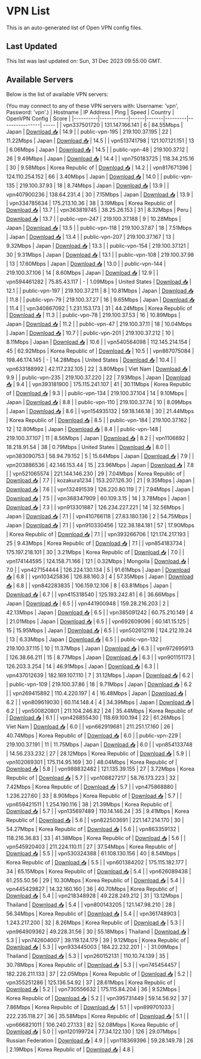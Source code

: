 # VPN List

This is an auto-generated list of Open VPN config files.

## Last Updated

This list was last updated on: Sun, 31 Dec 2023 09:55:00 GMT.

## Available Servers

Below is the list of available VPN servers:

(You may connect to any of these VPN servers with: Username: 'vpn', Password: 'vpn'.)
| Hostname | IP Address | Ping | Speed | Country | OpenVPN Config | Score |
|----------|------------|------|-------|---------|----------------| ----- |
| vpn337501720 | 131.147.166.141 | 6 | 84.55Mbps | Japan | [Download 📥](./configs/server_0_JP.ovpn) | 14.9 |
| public-vpn-195 | 219.100.37.195 | 22 | 11.22Mbps | Japan | [Download 📥](./configs/server_1_JP.ovpn) | 14.5 |
| vpn513741798 | 121.107.121.151 | 13 | 6.06Mbps | Japan | [Download 📥](./configs/server_2_JP.ovpn) | 14.5 |
| public-vpn-48 | 219.100.37.12 | 26 | 9.49Mbps | Japan | [Download 📥](./configs/server_3_JP.ovpn) | 14.4 |
| vpn750183725 | 118.34.215.16 | 30 | 9.58Mbps | Korea Republic of | [Download 📥](./configs/server_4_KR.ovpn) | 14.2 |
| vpn817671396 | 124.110.254.152 | 66 | 3.40Mbps | Japan | [Download 📥](./configs/server_5_JP.ovpn) | 14.0 |
| public-vpn-135 | 219.100.37.93 | 18 | 8.74Mbps | Japan | [Download 📥](./configs/server_6_JP.ovpn) | 13.9 |
| vpn407900236 | 138.64.231.4 | 30 | 7.15Mbps | Japan | [Download 📥](./configs/server_7_JP.ovpn) | 13.9 |
| vpn334785634 | 175.213.10.36 | 38 | 3.19Mbps | Korea Republic of | [Download 📥](./configs/server_8_KR.ovpn) | 13.7 |
| vpn363819745 | 38.25.26.153 | 31 | 8.32Mbps | Peru | [Download 📥](./configs/server_9_PE.ovpn) | 13.7 |
| public-vpn-247 | 219.100.37.188 | 9 | 10.28Mbps | Japan | [Download 📥](./configs/server_10_JP.ovpn) | 13.5 |
| public-vpn-118 | 219.100.37.87 | 18 | 7.51Mbps | Japan | [Download 📥](./configs/server_11_JP.ovpn) | 13.4 |
| public-vpn-207 | 219.100.37.167 | 13 | 9.32Mbps | Japan | [Download 📥](./configs/server_12_JP.ovpn) | 13.3 |
| public-vpn-154 | 219.100.37.121 | 30 | 9.31Mbps | Japan | [Download 📥](./configs/server_13_JP.ovpn) | 13.1 |
| public-vpn-108 | 219.100.37.98 | 13 | 17.60Mbps | Japan | [Download 📥](./configs/server_14_JP.ovpn) | 13.0 |
| public-vpn-144 | 219.100.37.106 | 14 | 8.60Mbps | Japan | [Download 📥](./configs/server_15_JP.ovpn) | 12.9 |
| vpn594461282 | 75.85.43.117 | - | 1.09Mbps | United States | [Download 📥](./configs/server_16_US.ovpn) | 12.1 |
| public-vpn-197 | 219.100.37.211 | 8 | 10.81Mbps | Japan | [Download 📥](./configs/server_17_JP.ovpn) | 11.8 |
| public-vpn-79 | 219.100.37.27 | 16 | 9.65Mbps | Japan | [Download 📥](./configs/server_18_JP.ovpn) | 11.4 |
| vpn340867092 | 1.231.153.173 | 31 | 44.24Mbps | Korea Republic of | [Download 📥](./configs/server_19_KR.ovpn) | 11.3 |
| public-vpn-78 | 219.100.37.53 | 16 | 10.89Mbps | Japan | [Download 📥](./configs/server_20_JP.ovpn) | 11.2 |
| public-vpn-47 | 219.100.37.11 | 18 | 10.04Mbps | Japan | [Download 📥](./configs/server_21_JP.ovpn) | 10.7 |
| public-vpn-201 | 219.100.37.212 | 10 | 8.11Mbps | Japan | [Download 📥](./configs/server_22_JP.ovpn) | 10.6 |
| vpn540564098 | 112.145.214.154 | 45 | 62.92Mbps | Korea Republic of | [Download 📥](./configs/server_23_KR.ovpn) | 10.5 |
| vpn867075084 | 198.46.174.145 | - | 14.28Mbps | United States | [Download 📥](./configs/server_24_US.ovpn) | 10.4 |
| vpn633188992 | 42.117.232.105 | 22 | 3.80Mbps | Viet Nam | [Download 📥](./configs/server_25_VN.ovpn) | 9.9 |
| public-vpn-235 | 219.100.37.220 | 22 | 7.93Mbps | Japan | [Download 📥](./configs/server_26_JP.ovpn) | 9.4 |
| vpn393181900 | 175.115.241.107 | 41 | 30.11Mbps | Korea Republic of | [Download 📥](./configs/server_27_KR.ovpn) | 9.3 |
| public-vpn-134 | 219.100.37.104 | 14 | 9.10Mbps | Japan | [Download 📥](./configs/server_28_JP.ovpn) | 8.8 |
| public-vpn-110 | 219.100.37.74 | 10 | 8.09Mbps | Japan | [Download 📥](./configs/server_29_JP.ovpn) | 8.6 |
| vpn154935132 | 59.18.146.18 | 30 | 21.44Mbps | Korea Republic of | [Download 📥](./configs/server_30_KR.ovpn) | 8.5 |
| public-vpn-184 | 219.100.37.162 | 12 | 12.80Mbps | Japan | [Download 📥](./configs/server_31_JP.ovpn) | 8.4 |
| public-vpn-148 | 219.100.37.107 | 11 | 8.56Mbps | Japan | [Download 📥](./configs/server_32_JP.ovpn) | 8.2 |
| vpn1106692 | 18.218.91.54 | 38 | 0.79Mbps | United States | [Download 📥](./configs/server_33_US.ovpn) | 8.0 |
| vpn383090753 | 58.94.79.152 | 5 | 15.64Mbps | Japan | [Download 📥](./configs/server_34_JP.ovpn) | 7.9 |
| vpn203886536 | 42.146.153.44 | 15 | 23.96Mbps | Japan | [Download 📥](./configs/server_35_JP.ovpn) | 7.8 |
| vpn521065574 | 221.144.146.230 | 29 | 7.04Mbps | Korea Republic of | [Download 📥](./configs/server_36_KR.ovpn) | 7.7 |
| kozakura1234 | 153.207.126.30 | 21 | 9.35Mbps | Japan | [Download 📥](./configs/server_37_JP.ovpn) | 7.6 |
| vpn132491539 | 126.220.80.119 | 7 | 7.94Mbps | Japan | [Download 📥](./configs/server_38_JP.ovpn) | 7.5 |
| vpn368347909 | 60.109.3.15 | 14 | 3.78Mbps | Japan | [Download 📥](./configs/server_39_JP.ovpn) | 7.3 |
| vpn913301887 | 126.234.227.221 | 14 | 32.56Mbps | Japan | [Download 📥](./configs/server_40_JP.ovpn) | 7.1 |
| vpn410766118 | 27.83.180.136 | 2 | 54.75Mbps | Japan | [Download 📥](./configs/server_41_JP.ovpn) | 7.1 |
| vpn910330456 | 122.38.184.181 | 57 | 17.90Mbps | Korea Republic of | [Download 📥](./configs/server_42_KR.ovpn) | 7.1 |
| vpn393266706 | 121.174.217.193 | 25 | 9.43Mbps | Korea Republic of | [Download 📥](./configs/server_43_KR.ovpn) | 7.1 |
| vpn854183734 | 175.197.218.101 | 30 | 3.21Mbps | Korea Republic of | [Download 📥](./configs/server_44_KR.ovpn) | 7.0 |
| vpn174144595 | 124.158.71.166 | 121 | 0.32Mbps | Mongolia | [Download 📥](./configs/server_45_MN.ovpn) | 7.0 |
| vpn427154444 | 126.224.130.134 | 5 | 91.61Mbps | Japan | [Download 📥](./configs/server_46_JP.ovpn) | 6.8 |
| vpn103425836 | 126.88.160.3 | 4 | 57.35Mbps | Japan | [Download 📥](./configs/server_47_JP.ovpn) | 6.8 |
| vpn842283835 | 106.159.12.106 | 8 | 63.81Mbps | Japan | [Download 📥](./configs/server_48_JP.ovpn) | 6.7 |
| vpn415318540 | 125.193.242.81 | 6 | 36.66Mbps | Japan | [Download 📥](./configs/server_49_JP.ovpn) | 6.5 |
| vpn441900948 | 159.28.216.203 | 2 | 42.13Mbps | Japan | [Download 📥](./configs/server_50_JP.ovpn) | 6.5 |
| vpn385091242 | 60.75.210.149 | 4 | 21.01Mbps | Japan | [Download 📥](./configs/server_51_JP.ovpn) | 6.5 |
| vpn692609096 | 60.141.15.125 | 15 | 15.95Mbps | Japan | [Download 📥](./configs/server_52_JP.ovpn) | 6.5 |
| vpn502612116 | 124.212.19.24 | 13 | 6.33Mbps | Japan | [Download 📥](./configs/server_53_JP.ovpn) | 6.5 |
| public-vpn-132 | 219.100.37.115 | 10 | 11.37Mbps | Japan | [Download 📥](./configs/server_54_JP.ovpn) | 6.3 |
| vpn972695913 | 126.38.66.211 | 15 | 8.77Mbps | Japan | [Download 📥](./configs/server_55_JP.ovpn) | 6.3 |
| vpn901151173 | 126.203.3.254 | 14 | 46.91Mbps | Japan | [Download 📥](./configs/server_56_JP.ovpn) | 6.3 |
| vpn437012639 | 182.169.107.110 | 7 | 31.12Mbps | Japan | [Download 📥](./configs/server_57_JP.ovpn) | 6.2 |
| public-vpn-109 | 219.100.37.86 | 18 | 9.71Mbps | Japan | [Download 📥](./configs/server_58_JP.ovpn) | 6.2 |
| vpn269415892 | 110.4.220.197 | 4 | 16.48Mbps | Japan | [Download 📥](./configs/server_59_JP.ovpn) | 6.2 |
| vpn809619030 | 60.114.148.4 | 4 | 34.39Mbps | Japan | [Download 📥](./configs/server_60_JP.ovpn) | 6.2 |
| vpn500820801 | 211.104.246.82 | 24 | 35.44Mbps | Korea Republic of | [Download 📥](./configs/server_61_KR.ovpn) | 6.1 |
| vpn426855430 | 118.69.100.194 | 22 | 61.26Mbps | Viet Nam | [Download 📥](./configs/server_62_VN.ovpn) | 6.0 |
| vpn662919681 | 211.251.17.160 | 26 | 40.74Mbps | Korea Republic of | [Download 📥](./configs/server_63_KR.ovpn) | 6.0 |
| public-vpn-229 | 219.100.37.191 | 11 | 11.75Mbps | Japan | [Download 📥](./configs/server_64_JP.ovpn) | 6.0 |
| vpn854133748 | 14.56.233.232 | 27 | 28.12Mbps | Korea Republic of | [Download 📥](./configs/server_65_KR.ovpn) | 5.9 |
| vpn102069301 | 175.114.95.169 | 30 | 48.04Mbps | Korea Republic of | [Download 📥](./configs/server_66_KR.ovpn) | 5.8 |
| vpn988832482 | 121.135.39.155 | 27 | 3.72Mbps | Korea Republic of | [Download 📥](./configs/server_67_KR.ovpn) | 5.7 |
| vpn108827217 | 58.76.173.223 | 32 | 7.42Mbps | Korea Republic of | [Download 📥](./configs/server_68_KR.ovpn) | 5.7 |
| vpn475868880 | 1.236.227.60 | 33 | 8.90Mbps | Korea Republic of | [Download 📥](./configs/server_69_KR.ovpn) | 5.7 |
| vpn659421511 | 1.254.190.116 | 38 | 21.39Mbps | Korea Republic of | [Download 📥](./configs/server_70_KR.ovpn) | 5.7 |
| vpn135697489 | 110.14.146.24 | 35 | 9.41Mbps | Korea Republic of | [Download 📥](./configs/server_71_KR.ovpn) | 5.6 |
| vpn822503691 | 221.147.214.170 | 30 | 54.27Mbps | Korea Republic of | [Download 📥](./configs/server_72_KR.ovpn) | 5.6 |
| vpn863359132 | 118.216.36.83 | 33 | 41.38Mbps | Korea Republic of | [Download 📥](./configs/server_73_KR.ovpn) | 5.6 |
| vpn545920403 | 211.224.110.11 | 27 | 37.54Mbps | Korea Republic of | [Download 📥](./configs/server_74_KR.ovpn) | 5.5 |
| vpn530324388 | 61.108.130.156 | 40 | 8.54Mbps | Korea Republic of | [Download 📥](./configs/server_75_KR.ovpn) | 5.5 |
| vpn601384202 | 175.115.182.177 | 34 | 65.15Mbps | Korea Republic of | [Download 📥](./configs/server_76_KR.ovpn) | 5.4 |
| vpn626089438 | 61.255.50.56 | 29 | 10.30Mbps | Korea Republic of | [Download 📥](./configs/server_77_KR.ovpn) | 5.4 |
| vpn445429827 | 14.32.160.160 | 36 | 40.70Mbps | Korea Republic of | [Download 📥](./configs/server_78_KR.ovpn) | 5.4 |
| vpn218348928 | 49.228.249.212 | 31 | 13.12Mbps | Thailand | [Download 📥](./configs/server_79_TH.ovpn) | 5.4 |
| vpn800143205 | 121.147.98.210 | 28 | 56.34Mbps | Korea Republic of | [Download 📥](./configs/server_80_KR.ovpn) | 5.4 |
| vpn361748903 | 1.243.217.200 | 32 | 8.26Mbps | Korea Republic of | [Download 📥](./configs/server_81_KR.ovpn) | 5.3 |
| vpn964909362 | 49.228.31.56 | 30 | 55.18Mbps | Thailand | [Download 📥](./configs/server_82_TH.ovpn) | 5.3 |
| vpn742604007 | 39.119.124.179 | 39 | 9.12Mbps | Korea Republic of | [Download 📥](./configs/server_83_KR.ovpn) | 5.3 |
| vpn933445003 | 184.22.232.201 | - | 31.09Mbps | Thailand | [Download 📥](./configs/server_84_TH.ovpn) | 5.3 |
| vpn260152131 | 110.10.74.139 | 35 | 30.78Mbps | Korea Republic of | [Download 📥](./configs/server_85_KR.ovpn) | 5.3 |
| vpn745454457 | 182.226.211.133 | 37 | 22.05Mbps | Korea Republic of | [Download 📥](./configs/server_86_KR.ovpn) | 5.2 |
| vpn355251286 | 125.136.54.92 | 37 | 28.61Mbps | Korea Republic of | [Download 📥](./configs/server_87_KR.ovpn) | 5.2 |
| vpn730556632 | 175.115.84.204 | 36 | 9.52Mbps | Korea Republic of | [Download 📥](./configs/server_88_KR.ovpn) | 5.2 |
| vpn395731449 | 59.14.56.92 | 37 | 7.86Mbps | Korea Republic of | [Download 📥](./configs/server_89_KR.ovpn) | 5.1 |
| vpn899701033 | 222.235.118.27 | 36 | 35.58Mbps | Korea Republic of | [Download 📥](./configs/server_90_KR.ovpn) | 5.1 |
| vpn666821011 | 106.240.27.133 | 82 | 52.08Mbps | Korea Republic of | [Download 📥](./configs/server_91_KR.ovpn) | 5.0 |
| vpn120199724 | 77.34.122.130 | 126 | 29.07Mbps | Russian Federation | [Download 📥](./configs/server_92_RU.ovpn) | 4.9 |
| vpn118369396 | 59.28.149.78 | 26 | 2.19Mbps | Korea Republic of | [Download 📥](./configs/server_93_KR.ovpn) | 4.8 |
